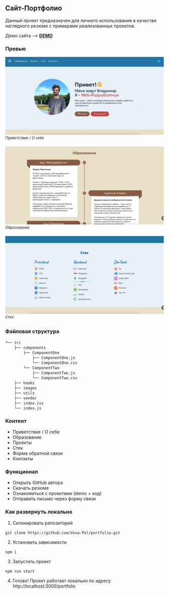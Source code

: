 ## Сайт-Портфолио

Данный проект предназначен для личного использования в качестве наглядного резюме с примерами реализованных проектов.

Демо сайта --> **[DEMO](https://vova-pol.github.io/portfolio/)**

### Превью

![Превью проекта](src/images/project-preview-1.png)
<sup>_Приветствие / О себе_</sup>

![Превью проекта](src/images/project-preview-2.png)
<sup>_Образование_</sup>

![Превью проекта](src/images/project-preview-3.png)
<sup>_Стек_</sup>

### Файловая структура

```
└── src
    ├── components
        ├── ComponentOne
            ├── ComponentOne.js
            └── ComponentOne.css
        └── ComponentTwo
            ├── ComponentTwo.js
            └── ComponentTwo.css
    ├── hooks
    ├── images
    ├── utils
    ├── vendor
    ├── index.css
    └── index.js
```

### Контент

- Приветствие / О себе
- Образование
- Проекты
- Стек
- Форма обратной связи
- Контакты

### Функционал

- Открыть GitHub автора
- Скачать резюме
- Ознакомиться с проектами (demo + код)
- Отправить письмо через форму связи

### Как развернуть локально

1. Склонировать репозиторий

```
git clone https://github.com/Vova-Pol/portfolio.git
```

2. Установить зависимости

```
npm i
```

3. Запустить проект

```
npm run start
```

4. Готово! Проект работает локально по адресу http://localhost:3000/portfolio
